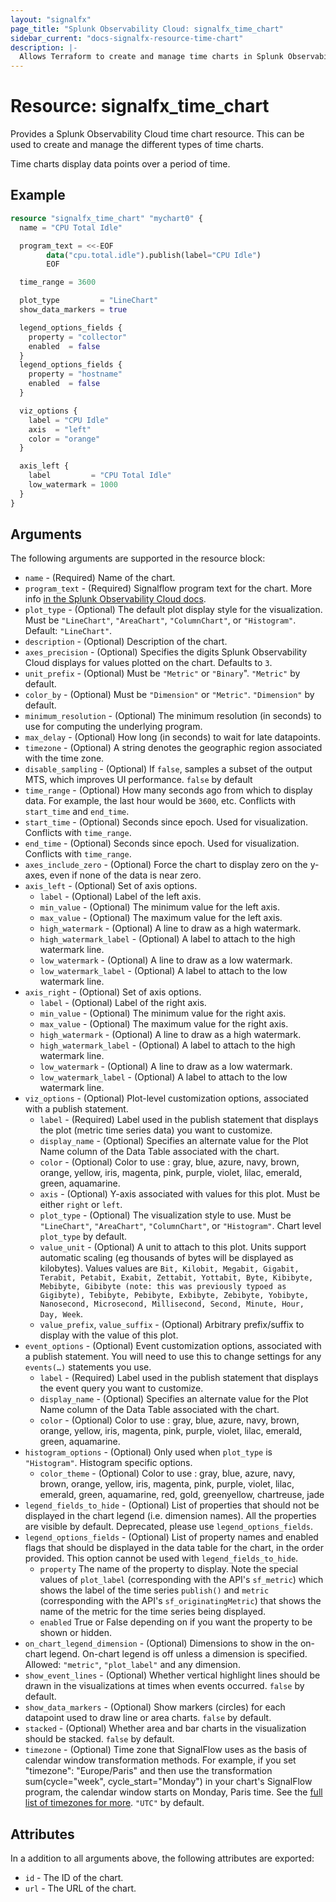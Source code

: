 ```yaml
---
layout: "signalfx"
page_title: "Splunk Observability Cloud: signalfx_time_chart"
sidebar_current: "docs-signalfx-resource-time-chart"
description: |-
  Allows Terraform to create and manage time charts in Splunk Observability Cloud
---
```


# Resource: signalfx_time_chart

Provides a Splunk Observability Cloud time chart resource. This can be used to create and manage the different types of time charts.

Time charts display data points over a period of time.

## Example

```tf
resource "signalfx_time_chart" "mychart0" {
  name = "CPU Total Idle"

  program_text = <<-EOF
        data("cpu.total.idle").publish(label="CPU Idle")
        EOF

  time_range = 3600

  plot_type         = "LineChart"
  show_data_markers = true

  legend_options_fields {
    property = "collector"
    enabled  = false
  }
  legend_options_fields {
    property = "hostname"
    enabled  = false
  }

  viz_options {
    label = "CPU Idle"
    axis  = "left"
    color = "orange"
  }

  axis_left {
    label         = "CPU Total Idle"
    low_watermark = 1000
  }
}
```

## Arguments

The following arguments are supported in the resource block:

* `name` - (Required) Name of the chart.
* `program_text` - (Required) Signalflow program text for the chart. More info [in the Splunk Observability Cloud docs](https://developers.signalfx.com/signalflow_analytics/signalflow_overview.html#_signalflow_programming_language).
* `plot_type` - (Optional) The default plot display style for the visualization. Must be `"LineChart"`, `"AreaChart"`, `"ColumnChart"`, or `"Histogram"`. Default: `"LineChart"`.
* `description` - (Optional) Description of the chart.
* `axes_precision` - (Optional) Specifies the digits Splunk Observability Cloud displays for values plotted on the chart. Defaults to `3`.
* `unit_prefix` - (Optional) Must be `"Metric"` or `"Binary`". `"Metric"` by default.
* `color_by` - (Optional) Must be `"Dimension"` or `"Metric"`. `"Dimension"` by default.
* `minimum_resolution` - (Optional) The minimum resolution (in seconds) to use for computing the underlying program.
* `max_delay` - (Optional) How long (in seconds) to wait for late datapoints.
* `timezone` - (Optional) A string denotes the geographic region associated with the time zone.
* `disable_sampling` - (Optional) If `false`, samples a subset of the output MTS, which improves UI performance. `false` by default
* `time_range` - (Optional) How many seconds ago from which to display data. For example, the last hour would be `3600`, etc. Conflicts with `start_time` and `end_time`.
* `start_time` - (Optional) Seconds since epoch. Used for visualization. Conflicts with `time_range`.
* `end_time` - (Optional) Seconds since epoch. Used for visualization. Conflicts with `time_range`.
* `axes_include_zero` - (Optional) Force the chart to display zero on the y-axes, even if none of the data is near zero.
* `axis_left` - (Optional) Set of axis options.
    * `label` - (Optional) Label of the left axis.
    * `min_value` - (Optional) The minimum value for the left axis.
    * `max_value` - (Optional) The maximum value for the left axis.
    * `high_watermark` - (Optional) A line to draw as a high watermark.
    * `high_watermark_label` - (Optional) A label to attach to the high watermark line.
    * `low_watermark`  - (Optional) A line to draw as a low watermark.
    * `low_watermark_label` - (Optional) A label to attach to the low watermark line.
* `axis_right` - (Optional) Set of axis options.
    * `label` - (Optional) Label of the right axis.
    * `min_value` - (Optional) The minimum value for the right axis.
    * `max_value` - (Optional) The maximum value for the right axis.
    * `high_watermark` - (Optional) A line to draw as a high watermark.
    * `high_watermark_label` - (Optional) A label to attach to the high watermark line.
    * `low_watermark`  - (Optional) A line to draw as a low watermark.
    * `low_watermark_label` - (Optional) A label to attach to the low watermark line.
* `viz_options` - (Optional) Plot-level customization options, associated with a publish statement.
    * `label` - (Required) Label used in the publish statement that displays the plot (metric time series data) you want to customize.
    * `display_name` - (Optional) Specifies an alternate value for the Plot Name column of the Data Table associated with the chart.
    * `color` - (Optional) Color to use : gray, blue, azure, navy, brown, orange, yellow, iris, magenta, pink, purple, violet, lilac, emerald, green, aquamarine.
    * `axis` - (Optional) Y-axis associated with values for this plot. Must be either `right` or `left`.
    * `plot_type` - (Optional) The visualization style to use. Must be `"LineChart"`, `"AreaChart"`, `"ColumnChart"`, or `"Histogram"`. Chart level `plot_type` by default.
    * `value_unit` - (Optional) A unit to attach to this plot. Units support automatic scaling (eg thousands of bytes will be displayed as kilobytes). Values values are `Bit, Kilobit, Megabit, Gigabit, Terabit, Petabit, Exabit, Zettabit, Yottabit, Byte, Kibibyte, Mebibyte, Gibibyte (note: this was previously typoed as Gigibyte), Tebibyte, Pebibyte, Exbibyte, Zebibyte, Yobibyte, Nanosecond, Microsecond, Millisecond, Second, Minute, Hour, Day, Week`.
    * `value_prefix`, `value_suffix` - (Optional) Arbitrary prefix/suffix to display with the value of this plot.
* `event_options` - (Optional) Event customization options, associated with a publish statement. You will need to use this to change settings for any `events(…)` statements you use.
    * `label` - (Required) Label used in the publish statement that displays the event query you want to customize.
    * `display_name` - (Optional) Specifies an alternate value for the Plot Name column of the Data Table associated with the chart.
    * `color` - (Optional) Color to use : gray, blue, azure, navy, brown, orange, yellow, iris, magenta, pink, purple, violet, lilac, emerald, green, aquamarine.
* `histogram_options` - (Optional) Only used when `plot_type` is `"Histogram"`. Histogram specific options.
    * `color_theme` - (Optional) Color to use : gray, blue, azure, navy, brown, orange, yellow, iris, magenta, pink, purple, violet, lilac, emerald, green, aquamarine, red, gold, greenyellow, chartreuse, jade
* `legend_fields_to_hide` - (Optional) List of properties that should not be displayed in the chart legend (i.e. dimension names). All the properties are visible by default. Deprecated, please use `legend_options_fields`.
* `legend_options_fields` - (Optional) List of property names and enabled flags that should be displayed in the data table for the chart, in the order provided. This option cannot be used with `legend_fields_to_hide`.
    * `property` The name of the property to display. Note the special values of `plot_label` (corresponding with the API's `sf_metric`) which shows the label of the time series `publish()` and `metric` (corresponding with the API's `sf_originatingMetric`) that shows the name of the metric for the time series being displayed.
    * `enabled` True or False depending on if you want the property to be shown or hidden.
* `on_chart_legend_dimension` - (Optional) Dimensions to show in the on-chart legend. On-chart legend is off unless a dimension is specified. Allowed: `"metric"`, `"plot_label"` and any dimension.
* `show_event_lines` - (Optional) Whether vertical highlight lines should be drawn in the visualizations at times when events occurred. `false` by default.
* `show_data_markers` - (Optional) Show markers (circles) for each datapoint used to draw line or area charts. `false` by default.
* `stacked` - (Optional) Whether area and bar charts in the visualization should be stacked. `false` by default.
* `timezone` - (Optional) Time zone that SignalFlow uses as the basis of calendar window transformation methods. For example, if you set "timezone": "Europe/Paris" and then use the transformation sum(cycle="week", cycle_start="Monday") in your chart's SignalFlow program, the calendar window starts on Monday, Paris time. See the [full list of timezones for more](https://developers.signalfx.com/signalflow_analytics/signalflow_overview.html#_supported_signalflow_time_zones). `"UTC"` by default.

## Attributes

In a addition to all arguments above, the following attributes are exported:

* `id` - The ID of the chart.
* `url` - The URL of the chart.
